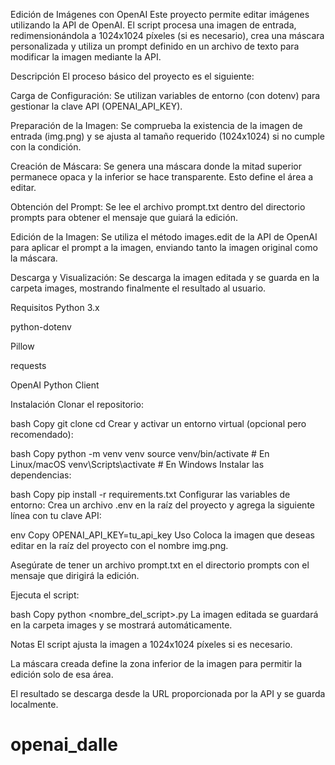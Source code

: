 Edición de Imágenes con OpenAI
Este proyecto permite editar imágenes utilizando la API de OpenAI. El script procesa una imagen de entrada, redimensionándola a 1024x1024 píxeles (si es necesario), crea una máscara personalizada y utiliza un prompt definido en un archivo de texto para modificar la imagen mediante la API.

Descripción
El proceso básico del proyecto es el siguiente:

Carga de Configuración: Se utilizan variables de entorno (con dotenv) para gestionar la clave API (OPENAI_API_KEY).

Preparación de la Imagen: Se comprueba la existencia de la imagen de entrada (img.png) y se ajusta al tamaño requerido (1024x1024) si no cumple con la condición.

Creación de Máscara: Se genera una máscara donde la mitad superior permanece opaca y la inferior se hace transparente. Esto define el área a editar.

Obtención del Prompt: Se lee el archivo prompt.txt dentro del directorio prompts para obtener el mensaje que guiará la edición.

Edición de la Imagen: Se utiliza el método images.edit de la API de OpenAI para aplicar el prompt a la imagen, enviando tanto la imagen original como la máscara.

Descarga y Visualización: Se descarga la imagen editada y se guarda en la carpeta images, mostrando finalmente el resultado al usuario.

Requisitos
Python 3.x

python-dotenv

Pillow

requests

OpenAI Python Client

Instalación
Clonar el repositorio:

bash
Copy
git clone <URL-del-repo>
cd <nombre-del-repo>
Crear y activar un entorno virtual (opcional pero recomendado):

bash
Copy
python -m venv venv
source venv/bin/activate   # En Linux/macOS
venv\Scripts\activate      # En Windows
Instalar las dependencias:

bash
Copy
pip install -r requirements.txt
Configurar las variables de entorno:
Crea un archivo .env en la raíz del proyecto y agrega la siguiente línea con tu clave API:

env
Copy
OPENAI_API_KEY=tu_api_key
Uso
Coloca la imagen que deseas editar en la raíz del proyecto con el nombre img.png.

Asegúrate de tener un archivo prompt.txt en el directorio prompts con el mensaje que dirigirá la edición.

Ejecuta el script:

bash
Copy
python <nombre_del_script>.py
La imagen editada se guardará en la carpeta images y se mostrará automáticamente.

Notas
El script ajusta la imagen a 1024x1024 píxeles si es necesario.

La máscara creada define la zona inferior de la imagen para permitir la edición solo de esa área.

El resultado se descarga desde la URL proporcionada por la API y se guarda localmente.

# openai_dalle
